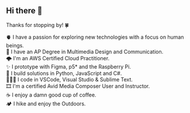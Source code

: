## Hi there 👋

Thanks for stopping by! 🍀


🫀  I have a passion for exploring new technologies with a focus on human beings.\
🧠 I have an AP Degree in Multimedia Design and Communication.\
🌩️ I'm an AWS Certified Cloud Practitioner.\
✨ I prototype with Figma, p5* and the Raspberry Pi.\
🧰 I build solutions in Python, JavaScript and C#.\
👨🏻‍💻 I code in VSCode, Visual Studio & Sublime Text.\
🎞️ I'm a certified Avid Media Composer User and Instructor.\
☕️ I enjoy a damn good cup of coffee.\
🏕️ I hike and enjoy the Outdoors.
<!--
**smogelmose/smogelmose** is a ✨ _special_ ✨ repository because its `README.md` (this file) appears on your GitHub profile.

Here are some ideas to get you started:

- 🔭 I’m currently working on ...
- 🌱 I’m currently learning ...
- 👯 I’m looking to collaborate on ...
- 🤔 I’m looking for help with ...
- 💬 Ask me about ...
- 📫 How to reach me: ...
- 😄 Pronouns: ...
- ⚡ Fun fact: ...
-->
